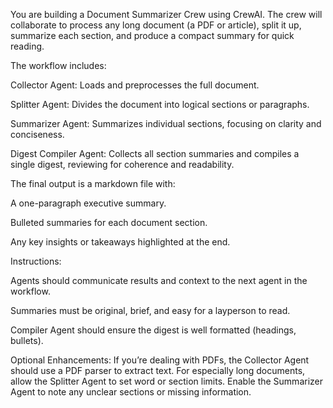You are building a Document Summarizer Crew using CrewAI.
The crew will collaborate to process any long document (a PDF or article), split it up, summarize each section, and produce a compact summary for quick reading.

The workflow includes:

Collector Agent: Loads and preprocesses the full document.

Splitter Agent: Divides the document into logical sections or paragraphs.

Summarizer Agent: Summarizes individual sections, focusing on clarity and conciseness.

Digest Compiler Agent: Collects all section summaries and compiles a single digest, reviewing for coherence and readability.

The final output is a markdown file with:

A one-paragraph executive summary.

Bulleted summaries for each document section.

Any key insights or takeaways highlighted at the end.

Instructions:

Agents should communicate results and context to the next agent in the workflow.

Summaries must be original, brief, and easy for a layperson to read.

Compiler Agent should ensure the digest is well formatted (headings, bullets).

Optional Enhancements:
If you’re dealing with PDFs, the Collector Agent should use a PDF parser to extract text.
For especially long documents, allow the Splitter Agent to set word or section limits.
Enable the Summarizer Agent to note any unclear sections or missing information.